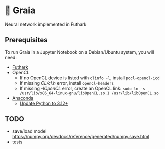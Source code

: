 # 🌄 Graia

Neural network implemented in Futhark

## Prerequisites

To run Graia in a Jupyter Notebook on a Debian/Ubuntu system, you will need:

- [Futhark](https://futhark.readthedocs.io/en/stable/installation.html#installing-from-a-precompiled-snapshot)
- OpenCL
  - If no OpenCL device is listed with `clinfo -l`, install `pocl-opencl-icd`
  - If missing *CL/cl.h* error, install `opencl-headers`
  - If missing *-lOpenCL* error, create an OpenCL link: `sudo ln -s /usr/lib/x86_64-linux-gnu/libOpenCL.so.1 /usr/lib/libOpenCL.so`
- [Anaconda](https://docs.anaconda.com/free/anaconda/install/linux/)
  - [Update Python to 3.12+ ](https://conda.io/projects/conda/en/latest/user-guide/tasks/manage-python.html)

## TODO

- save/load model https://numpy.org/devdocs/reference/generated/numpy.save.html
- tests
